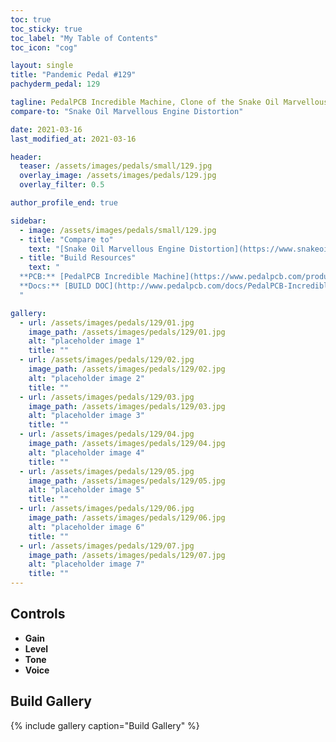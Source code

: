 ```yaml
---
toc: true
toc_sticky: true
toc_label: "My Table of Contents"
toc_icon: "cog"

layout: single
title: "Pandemic Pedal #129"
pachyderm_pedal: 129

tagline: PedalPCB Incredible Machine, Clone of the Snake Oil Marvellous Engine Distortion<br>"Why settle for the snake oil when you can have the whole snake?" - Mark Jackson 
compare-to: "Snake Oil Marvellous Engine Distortion"

date: 2021-03-16
last_modified_at: 2021-03-16

header:
  teaser: /assets/images/pedals/small/129.jpg
  overlay_image: /assets/images/pedals/129.jpg
  overlay_filter: 0.5

author_profile_end: true

sidebar:
  - image: /assets/images/pedals/small/129.jpg
  - title: "Compare to"
    text: "[Snake Oil Marvellous Engine Distortion](https://www.snakeoilfineinstruments.co.uk/marvellous-engine/)"
  - title: "Build Resources"
    text: "
  **PCB:** [PedalPCB Incredible Machine](https://www.pedalpcb.com/product/pcb350/)<br>
  **Docs:** [BUILD DOC](http://www.pedalpcb.com/docs/PedalPCB-IncredibleMachine.pdf)
  "

gallery:
  - url: /assets/images/pedals/129/01.jpg
    image_path: /assets/images/pedals/129/01.jpg
    alt: "placeholder image 1"
    title: ""
  - url: /assets/images/pedals/129/02.jpg
    image_path: /assets/images/pedals/129/02.jpg
    alt: "placeholder image 2"
    title: ""
  - url: /assets/images/pedals/129/03.jpg
    image_path: /assets/images/pedals/129/03.jpg
    alt: "placeholder image 3"
    title: ""
  - url: /assets/images/pedals/129/04.jpg
    image_path: /assets/images/pedals/129/04.jpg
    alt: "placeholder image 4"
    title: ""
  - url: /assets/images/pedals/129/05.jpg
    image_path: /assets/images/pedals/129/05.jpg
    alt: "placeholder image 5"
    title: ""
  - url: /assets/images/pedals/129/06.jpg
    image_path: /assets/images/pedals/129/06.jpg
    alt: "placeholder image 6"
    title: ""
  - url: /assets/images/pedals/129/07.jpg
    image_path: /assets/images/pedals/129/07.jpg
    alt: "placeholder image 7"
    title: ""
---
```



## Controls

* **Gain**
* **Level**
* **Tone**
* **Voice**

## Build Gallery

{% include gallery caption="Build Gallery" %}
